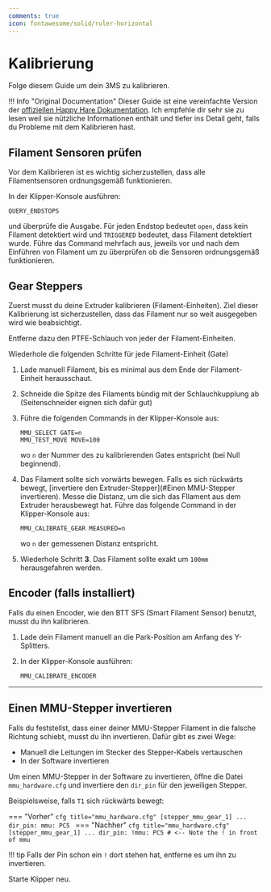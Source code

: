 ```yaml
---
comments: true
icon: fontawesome/solid/ruler-horizontal
---
```


# Kalibrierung

Folge diesem Guide um dein 3MS zu kalibrieren.
 
!!! Info "Original Documentation"
    Dieser Guide ist eine vereinfachte Version der [offiziellen Happy Hare Dokumentation](https://github.com/moggieuk/Happy-Hare/wiki/MMU-Calibration). Ich empfehle dir sehr sie zu lesen weil sie nützliche Informationen enthält und tiefer ins Detail geht, falls du Probleme mit dem Kalibrieren hast.

## Filament Sensoren prüfen

Vor dem Kalibrieren ist es wichtig sicherzustellen, dass alle Filamentsensoren ordnungsgemäß funktionieren. 

In der Klipper-Konsole ausführen:

```
QUERY_ENDSTOPS
```

und überprüfe die Ausgabe. Für jeden Endstop bedeutet `open`, dass kein Filament detektiert wird und `TRIGGERED` bedeutet, dass Filament detektiert wurde. Führe das Command mehrfach aus, jeweils vor und nach dem Einführen von Filament um zu überprüfen ob die Sensoren ordnungsgemäß funktionieren.

## Gear Steppers

Zuerst musst du deine Extruder kalibrieren (Filament-Einheiten). Ziel dieser Kalibrierung ist sicherzustellen, dass das Filament nur so weit ausgegeben wird wie beabsichtigt.

Entferne dazu den PTFE-Schlauch von jeder der Filament-Einheiten.

Wiederhole die folgenden Schritte für jede Filament-Einheit (Gate)
    
1. Lade manuell Filament, bis es minimal aus dem Ende der Filament-Einheit herausschaut.
2. Schneide die Spitze des Filaments bündig mit der Schlauchkupplung ab (Seitenschneider eignen sich dafür gut)
3. Führe die folgenden Commands in der Klipper-Konsole aus:

    ```
    MMU_SELECT GATE=n
    MMU_TEST_MOVE MOVE=100
    ```

    wo `n` der Nummer des zu kalibrierenden Gates entspricht (bei Null beginnend).

4. Das Filament sollte sich vorwärts bewegen. Falls es sich rückwärts bewegt, [invertiere den Extruder-Stepper](#Einen MMU-Stepper invertieren). Messe die Distanz, um die sich das FIlament aus dem Extruder herausbewegt hat. Führe das folgende Command in der Klipper-Konsole aus:

    ```
    MMU_CALIBRATE_GEAR MEASURED=n
    ```

    wo  `n` der gemessenen Distanz entspricht.
  
5. Wiederhole Schritt **3**. Das Filament sollte exakt um `100mm` herausgefahren werden.

## Encoder (falls installiert)

Falls du einen Encoder, wie den BTT SFS (Smart Filament Sensor) benutzt, musst du ihn kalibrieren.

1. Lade dein Filament manuell an die Park-Position am Anfang des Y-Splitters. 
2. In der Klipper-Konsole ausführen:

    ```
    MMU_CALIBRATE_ENCODER
    ```

---
  
## Einen MMU-Stepper invertieren

Falls du feststellst, dass einer deiner MMU-Stepper Filament in die falsche Richtung schiebt, musst du ihn invertieren. Dafür gibt es zwei Wege:

- Manuell die Leitungen im Stecker des Stepper-Kabels vertauschen
- In der Software invertieren

Um einen MMU-Stepper in der Software zu invertieren, öffne die Datei `mmu_hardware.cfg` und invertiere den `dir_pin` für den jeweiligen Stepper.

Beispielsweise, falls `T1` sich rückwärts bewegt:

=== "Vorher"
    ```cfg title="mmu_hardware.cfg"
    [stepper_mmu_gear_1]
    ...
    dir_pin: mmu: PC5
    ```
=== "Nachher"
    ```cfg title="mmu_hardware.cfg"
    [stepper_mmu_gear_1]
    ...
    dir_pin: !mmu: PC5 # <-- Note the ! in front of mmu
    ```

!!! tip
    Falls der Pin schon ein `!` dort stehen hat, entferne es um ihn zu invertieren.

Starte Klipper neu.